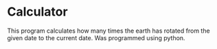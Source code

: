# Calculator
This program calculates how many times the earth has rotated from the given date to the current date. 
Was programmed using python. 
